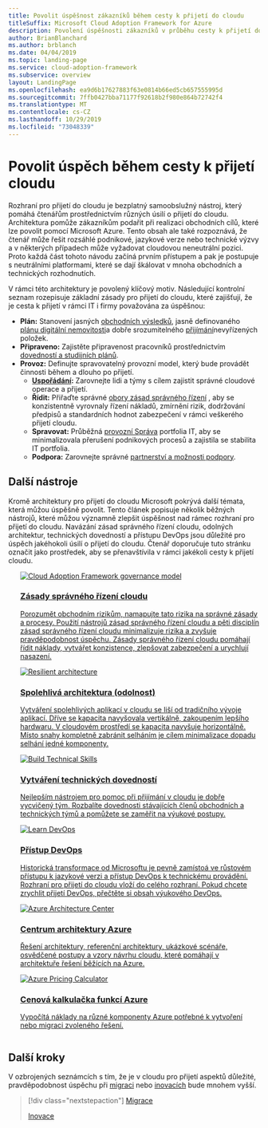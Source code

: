 ```yaml
---
title: Povolit úspěšnost zákazníků během cesty k přijetí do cloudu
titleSuffix: Microsoft Cloud Adoption Framework for Azure
description: Povolení úspěšnosti zákazníků v průběhu cesty k přijetí do cloudu
author: BrianBlanchard
ms.author: brblanch
ms.date: 04/04/2019
ms.topic: landing-page
ms.service: cloud-adoption-framework
ms.subservice: overview
layout: LandingPage
ms.openlocfilehash: ea9d6b17627883f63e0814b66ed5cb657555995d
ms.sourcegitcommit: 7ffb0427bba71177f92618b2f980e864b72742f4
ms.translationtype: MT
ms.contentlocale: cs-CZ
ms.lasthandoff: 10/29/2019
ms.locfileid: "73048339"
---
```

# <a name="enable-success-during-a-cloud-adoption-journey"></a>Povolit úspěch během cesty k přijetí cloudu

Rozhraní pro přijetí do cloudu je bezplatný samoobslužný nástroj, který pomáhá čtenářům prostřednictvím různých úsilí o přijetí do cloudu. Architektura pomůže zákazníkům podařit při realizaci obchodních cílů, které lze povolit pomocí Microsoft Azure. Tento obsah ale také rozpoznává, že čtenář může řešit rozsáhlé podnikové, jazykové verze nebo technické výzvy a v některých případech může vyžadovat cloudovou neneutrální pozici. Proto každá část tohoto návodu začíná prvním přístupem a pak je postupuje s neutrálními platformami, které se dají škálovat v mnoha obchodních a technických rozhodnutích.

V rámci této architektury je povolený klíčový motiv. Následující kontrolní seznam rozepisuje základní zásady pro přijetí do cloudu, které zajišťují, že je cesta k přijetí v rámci IT i firmy považována za úspěšnou:

- **Plán:** Stanovení jasných [obchodních výsledků](../strategy/business-outcomes/index.md), jasně definovaného [plánu digitální nemovitosti](../digital-estate/index.md)a dobře srozumitelného [přijímání](../migrate/migration-considerations/prerequisites/migration-backlog-review.md)nevyřízených položek.
- **Připraveno:** Zajistěte připravenost pracovníků prostřednictvím [dovedností a studijních plánů](../ready/technical-skills.md).
- **Provoz:** Definujte spravovatelný provozní model, který bude provádět činnosti během a dlouho po přijetí.
  - **[Uspořádání](../organize/index.md):** Zarovnejte lidi a týmy s cílem zajistit správné cloudové operace a přijetí.
  - **Řídit:** Přiřaďte správné [obory zásad správného řízení](../govern/index.md) , aby se konzistentně vyrovnaly řízení nákladů, zmírnění rizik, dodržování předpisů a standardních hodnot zabezpečení v rámci veškerého přijetí cloudu.
  - **Spravovat:** Průběžná [provozní Správa](../manage/index.md) portfolia IT, aby se minimalizovala přerušení podnikových procesů a zajistila se stabilita IT portfolia.
  - **Podpora:** Zarovnejte správné [partnerství a možnosti podpory](../migrate/migration-considerations/assess/partnership-options.md).

## <a name="additional-tools"></a>Další nástroje

Kromě architektury pro přijetí do cloudu Microsoft pokrývá další témata, která můžou úspěšně povolit. Tento článek popisuje několik běžných nástrojů, které můžou významně zlepšit úspěšnost nad rámec rozhraní pro přijetí do cloudu. Navázání zásad správného řízení cloudu, odolných architektur, technických dovedností a přístupu DevOps jsou důležité pro úspěch jakéhokoli úsilí o přijetí do cloudu. Čtenář doporučuje tuto stránku označit jako prostředek, aby se přenavštívila v rámci jakékoli cesty k přijetí cloudu.

<!-- markdownlint-disable MD033 -->

<ul class="panelContent cardsH">
<li style="display: flex; flex-direction: column;">
    <a href="../govern/guides/index.md" style="display: flex; flex-direction: column; flex: 1 0 auto;">
        <div class="cardSize" style="flex: 1 0 auto; display: flex;">
            <div class="cardPadding" style="display: flex;">
                <div class="card">
                    <div class="cardImageOuter">
                        <div class="cardImage bgdAccent1">
                            <img alt="Cloud Adoption Framework governance model" src="../_images/operational-transformation-govern-highres.png" data-linktype="external" />
                        </div>
                    </div>
                    <div class="cardText">
                        <h3>Zásady správného řízení cloudu</h3>
                        <p>Porozumět obchodním rizikům, namapujte tato rizika na správné zásady a procesy. Použití nástrojů zásad správného řízení cloudu a pěti disciplín zásad správného řízení cloudu minimalizuje rizika a zvyšuje pravděpodobnost úspěchu. Zásady správného řízení cloudu pomáhají řídit náklady, vytvářet konzistence, zlepšovat zabezpečení a urychlují nasazení.</p>
                    </div>
                </div>
            </div>
        </div>
    </a>
</li>
<li style="display: flex; flex-direction: column;">
    <a href="https://docs.microsoft.com/azure/architecture/reliability" style="display: flex; flex-direction: column; flex: 1 0 auto;">
        <div class="cardSize" style="flex: 1 0 auto; display: flex;">
            <div class="cardPadding" style="display: flex;">
                <div class="card">
                    <div class="cardImageOuter">
                        <div class="cardImage bgdAccent1">
                            <img alt="Resilient architecture" src="https://docs.microsoft.com/azure/architecture/resiliency/images/redundancy.svg" data-linktype="external" />
                        </div>
                    </div>
                    <div class="cardText">
                        <h3>Spolehlivá architektura (odolnost)</h3>
                        <p>Vytváření spolehlivých aplikací v cloudu se liší od tradičního vývoje aplikací. Dříve se kapacita navyšovala vertikálně, zakoupením lepšího hardwaru. V cloudovém prostředí se kapacita navyšuje horizontálně. Místo snahy kompletně zabránit selháním je cílem minimalizace dopadu selhání jedné komponenty.</p>
                    </div>
                </div>
            </div>
        </div>
    </a>
</li>
<li style="display: flex; flex-direction: column;">
    <a href="../ready/technical-skills.md" style="display: flex; flex-direction: column; flex: 1 0 auto;">
        <div class="cardSize" style="flex: 1 0 auto; display: flex;">
            <div class="cardPadding" style="display: flex;">
                <div class="card">
                    <div class="cardImageOuter">
                        <div class="cardImage bgdAccent1">
                            <img alt="Build Technical Skills" src="https://docs.microsoft.com/media/learn/Product/Learn/learningpath_graphic.svg" data-linktype="external" />
                        </div>
                    </div>
                    <div class="cardText">
                        <h3>Vytváření technických dovedností</h3>
                        <p>Nejlepším nástrojem pro pomoc při přijímání v cloudu je dobře vycvičený tým. Rozbalíte dovednosti stávajících členů obchodních a technických týmů a pomůžete se zaměřit na výukové postupy.</p>
                    </div>
                </div>
            </div>
        </div>
    </a>
</li>
<li style="display: flex; flex-direction: column;">
    <a href="https://docs.microsoft.com/azure/devops/learn/" style="display: flex; flex-direction: column; flex: 1 0 auto;">
        <div class="cardSize" style="flex: 1 0 auto; display: flex;">
            <div class="cardPadding" style="display: flex;">
                <div class="card">
                    <div class="cardImageOuter">
                        <div class="cardImage bgdAccent1">
                            <img alt="Learn DevOps" src="https://docs.microsoft.com/azure/devops/learn/_img/learn-devops.svg" data-linktype="external" />
                        </div>
                    </div>
                    <div class="cardText">
                        <h3>Přístup DevOps</h3>
                        <p>Historická transformace od Microsoftu je pevně zamístoá ve růstovém přístupu k jazykové verzi a přístup DevOps k technickému provádění. Rozhraní pro přijetí do cloudu vloží do celého rozhraní. Pokud chcete zrychlit přijetí DevOps, přečtěte si obsah výukového DevOps.</p>
                    </div>
                </div>
            </div>
        </div>
    </a>
</li>
<li style="display: flex; flex-direction: column;">
    <a href="https://docs.microsoft.com/azure/architecture/" style="display: flex; flex-direction: column; flex: 1 0 auto;">
        <div class="cardSize" style="flex: 1 0 auto; display: flex;">
            <div class="cardPadding" style="display: flex;">
                <div class="card">
                    <div class="cardImageOuter">
                        <div class="cardImage bgdAccent1">
                            <img alt="Azure Architecture Center" src="https://docs.microsoft.com/azure/architecture/example-scenario/data/media/architecture-data-warehouse.png" data-linktype="external" />
                        </div>
                    </div>
                    <div class="cardText">
                        <h3>Centrum architektury Azure</h3>
                        <p>Řešení architektury, referenční architektury, ukázkové scénáře, osvědčené postupy a vzory návrhu cloudu, které pomáhají v architektuře řešení běžících na Azure.</p>
                    </div>
                </div>
            </div>
        </div>
    </a>
</li>
<li style="display: flex; flex-direction: column;">
    <a href="https://azure.microsoft.com/pricing/calculator/" style="display: flex; flex-direction: column; flex: 1 0 auto;">
        <div class="cardSize" style="flex: 1 0 auto; display: flex;">
            <div class="cardPadding" style="display: flex;">
                <div class="card">
                    <div class="cardImageOuter">
                        <div class="cardImage bgdAccent1">
                            <img alt="Azure Pricing Calculator" src="../_images/calculator-preview.png" data-linktype="external" />
                        </div>
                    </div>
                    <div class="cardText">
                        <h3>Cenová kalkulačka funkcí Azure</h3>
                        <p>Vypočítá náklady na různé komponenty Azure potřebné k vytvoření nebo migraci zvoleného řešení.</p>
                    </div>
                </div>
            </div>
        </div>
    </a>
</li>
</ul>

<!-- markdownlint-enable MD033 -->

## <a name="next-steps"></a>Další kroky

V ozbrojených seznámcích s tím, že je v cloudu pro přijetí aspektů důležité, pravděpodobnost úspěchu při [migraci](./migrate.md) nebo [inovacích](./innovate.md) bude mnohem vyšší.

> [!div class="nextstepaction"]
> [Migrace](./migrate.md)
>
> [Inovace](./innovate.md)
